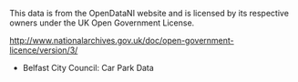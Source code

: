 This data is from the OpenDataNI website and is licensed by its
respective owners under the UK Open Government License.

http://www.nationalarchives.gov.uk/doc/open-government-licence/version/3/

* Belfast City Council: Car Park Data
